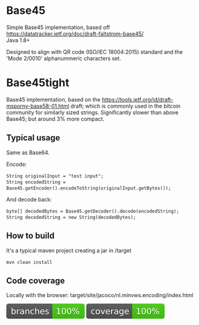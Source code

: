 # Base45

Simple Base45 implementation, based off https://datatracker.ietf.org/doc/draft-faltstrom-base45/ \
Java 1.8+

Designed to align with QR code (ISO/IEC 18004:2015) standard and the 'Mode 2/0010' alphanummeric
characters set.

# Base45tight
Base45 implementation, based on the https://tools.ietf.org/id/draft-msporny-base58-01.html draft; 
which is commonly used in the bitcoin community for similarly sized strings. Significantly slower
than above Base45; but around 3% more compact.

## Typical usage
Same as Base64.

Encode:
```
String originalInput = "test input";
String encodedString = Base45.getEncoder().encodeToString(originalInput.getBytes());
```

And decode back:
```
byte[] decodedBytes = Base45.getDecoder().decode(encodedString);
String decodedString = new String(decodedBytes);
```

## How to build
It's a typical maven project creating a jar in /target
```
mvn clean install
```

## Code coverage
Locally with the browser:
target/site/jacoco/nl.minvws.encoding/index.html

![branches](.github/badges/branches.svg) ![branches](.github/badges/jacoco.svg)
